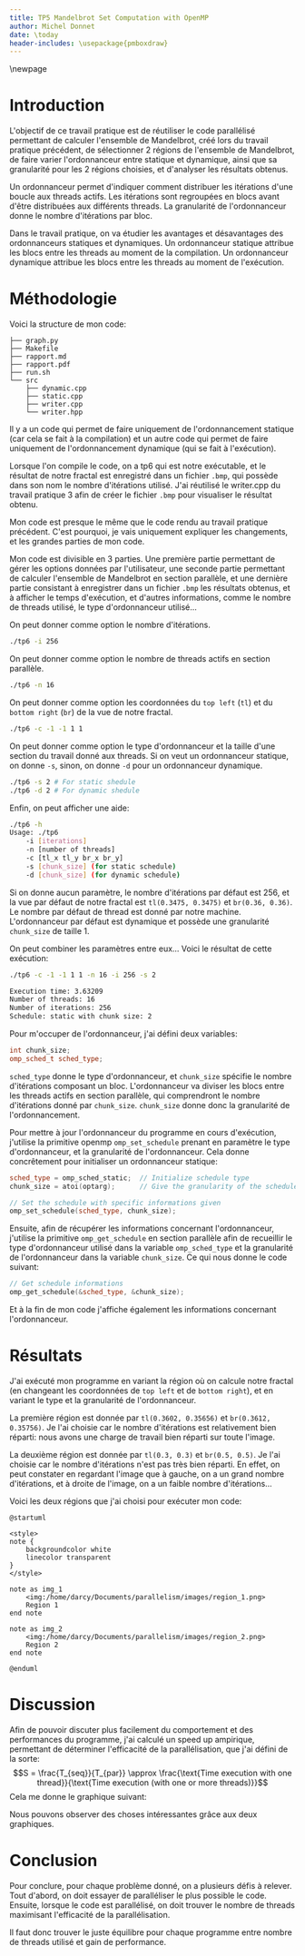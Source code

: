 ```yaml
---
title: TP5 Mandelbrot Set Computation with OpenMP
author: Michel Donnet
date: \today
header-includes: \usepackage{pmboxdraw}
---
```


\newpage

# Introduction

L'objectif de ce travail pratique est de réutiliser le code parallélisé permettant de calculer l'ensemble de Mandelbrot, créé lors du travail pratique précédent, de sélectionner 2 régions de l'ensemble de Mandelbrot, de faire varier l'ordonnanceur entre statique et dynamique, ainsi que sa granularité pour les 2 régions choisies, et d'analyser les résultats obtenus.

Un ordonnanceur permet d'indiquer comment distribuer les itérations d'une boucle aux threads actifs.
Les itérations sont regroupées en blocs avant d'être distribuées aux différents threads.
La granularité de l'ordonnanceur donne le nombre d'itérations par bloc.

Dans le travail pratique, on va étudier les avantages et désavantages des ordonnanceurs statiques et dynamiques.
Un ordonnanceur statique attribue les blocs entre les threads au moment de la compilation.
Un ordonnanceur dynamique attribue les blocs entre les threads au moment de l'exécution.

# Méthodologie

Voici la structure de mon code:


```shell
├── graph.py
├── Makefile
├── rapport.md
├── rapport.pdf
├── run.sh
└── src
    ├── dynamic.cpp
    ├── static.cpp
    ├── writer.cpp
    └── writer.hpp

```

Il y a un code qui permet de faire uniquement de l'ordonnancement statique (car cela se fait à la compilation) et un autre code qui permet de faire uniquement de l'ordonnancement dynamique (qui se fait à l'exécution).

Lorsque l'on compile le code, on a tp6 qui est notre exécutable, et le résultat de notre fractal est enregistré dans un fichier `.bmp`, qui possède dans son nom le nombre d'itérations utilisé.
J'ai réutilisé le writer.cpp du travail pratique 3 afin de créer le fichier `.bmp` pour visualiser le résultat obtenu.

Mon code est presque le même que le code rendu au travail pratique précédent. C'est pourquoi, je vais uniquement expliquer les changements, et les grandes parties de mon code.

Mon code est divisible en 3 parties. Une première partie permettant de gérer les options données par l'utilisateur, une seconde partie permettant de calculer l'ensemble de Mandelbrot en section parallèle, et une dernière partie consistant à enregistrer dans un fichier `.bmp` les résultats obtenus, et à afficher le temps d'exécution, et d'autres informations, comme le nombre de threads utilisé, le type d'ordonnanceur utilisé...

On peut donner comme option le nombre d'itérations.
```bash
./tp6 -i 256
```
On peut donner comme option le nombre de threads actifs en section parallèle.
```bash
./tp6 -n 16
```
On peut donner comme option les coordonnées du `top left` (`tl`) et du `bottom right` (`br`) de la vue de notre fractal.
```bash
./tp6 -c -1 -1 1 1
```
On peut donner comme option le type d'ordonnanceur et la taille d'une section du travail donné aux threads.
Si on veut un ordonnanceur statique, on donne `-s`, sinon, on donne `-d` pour un ordonnanceur dynamique.
```bash
./tp6 -s 2 # For static shedule
./tp6 -d 2 # For dynamic shedule
```
Enfin, on peut afficher une aide:
```bash
./tp6 -h
Usage: ./tp6
	-i [iterations]
	-n [number of threads]
	-c [tl_x tl_y br_x br_y]
	-s [chunk_size] (for static schedule)
	-d [chunk_size] (for dynamic schedule)
```

Si on donne aucun paramètre, le nombre d'itérations par défaut est 256, et la vue par défaut de notre fractal est `tl(0.3475, 0.3475)` et `br(0.36, 0.36)`.
Le nombre par défaut de thread est donné par notre machine. L'ordonnanceur par défaut est dynamique et possède une granularité `chunk_size` de taille 1.

On peut combiner les paramètres entre eux... Voici le résultat de cette exécution:
```bash
./tp6 -c -1 -1 1 1 -n 16 -i 256 -s 2

Execution time: 3.63209
Number of threads: 16
Number of iterations: 256
Schedule: static with chunk size: 2
```

Pour m'occuper de l'ordonnanceur, j'ai défini deux variables:
```C++
int chunk_size;
omp_sched_t sched_type;
```

`sched_type` donne le type d'ordonnanceur, et `chunk_size` spécifie le nombre d'itérations composant un bloc. L'ordonnanceur va diviser les blocs entre les threads actifs en section parallèle, qui comprendront le nombre d'itérations donné par `chunk_size`. `chunk_size` donne donc la granularité de l'ordonnancement.

Pour mettre à jour l'ordonnanceur du programme en cours d'exécution, j'utilise la primitive openmp `omp_set_schedule` prenant en paramètre le type d'ordonnanceur, et la granularité de l'ordonnanceur. Cela donne concrêtement pour initialiser un ordonnanceur statique:
```C++
sched_type = omp_sched_static;  // Initialize schedule type
chunk_size = atoi(optarg);      // Give the granularity of the schedule

// Set the schedule with specific informations given
omp_set_schedule(sched_type, chunk_size);
```

Ensuite, afin de récupérer les informations concernant l'ordonnanceur, j'utilise la primitive `omp_get_schedule` en section parallèle afin de recueillir le type d'ordonnanceur utilisé dans la variable `omp_sched_type` et la granularité de l'ordonnanceur dans la variable `chunk_size`.
Ce qui nous donne le code suivant:
```C++
// Get schedule informations
omp_get_schedule(&sched_type, &chunk_size);
```

Et à la fin de mon code j'affiche également les informations concernant l'ordonnanceur.


# Résultats

J'ai exécuté mon programme en variant la région où on calcule notre fractal (en changeant les coordonnées de `top left` et de `bottom right`), et en variant le type et la granularité de l'ordonnanceur.

La première région est donnée par `tl(0.3602, 0.35656)` et `br(0.3612, 0.35756)`. Je l'ai choisie car le nombre d'itérations est relativement bien réparti: nous avons une charge de travail bien réparti sur toute l'image.

La deuxième région est donnée par `tl(0.3, 0.3)` et `br(0.5, 0.5)`. Je l'ai choisie car le nombre d'itérations n'est pas très bien réparti.
En effet, on peut constater en regardant l'image que à gauche, on a un grand nombre d'itérations, et à droite de l'image, on a un faible nombre d'itérations...

Voici les deux régions que j'ai choisi pour exécuter mon code:
```plantuml
@startuml

<style>
note {
    backgroundcolor white
    linecolor transparent
}
</style>

note as img_1
    <img:/home/darcy/Documents/parallelism/images/region_1.png>
    Region 1
end note

note as img_2
    <img:/home/darcy/Documents/parallelism/images/region_2.png>
    Region 2
end note

@enduml
```
# Discussion

Afin de pouvoir discuter plus facilement du comportement et des performances du programme, j'ai calculé un speed up ampirique, permettant de déterminer l'efficacité de la parallélisation, que j'ai défini de la sorte:
$$S = \frac{T_{seq}}{T_{par}} \approx \frac{\text{Time execution with one thread}}{\text{Time execution (with one or more threads)}}$$
Cela me donne le graphique suivant:

Nous pouvons observer des choses intéressantes grâce aux deux graphiques.


# Conclusion

Pour conclure, pour chaque problème donné, on a plusieurs défis à relever.
Tout d'abord, on doit essayer de paralléliser le plus possible le code.
Ensuite, lorsque le code est parallélisé, on doit trouver le nombre de threads maximisant l'efficacité de la parallélisation.

Il faut donc trouver le juste équilibre pour chaque programme entre nombre de threads utilisé et gain de performance.
